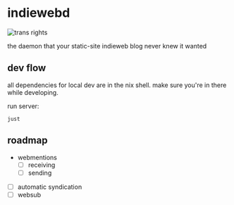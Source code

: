 # indiewebd
![trans rights](https://pride-badges.pony.workers.dev/static/v1?label=trans%20rights&stripeWidth=6&stripeColors=5BCEFA,F5A9B8,FFFFFF,F5A9B8,5BCEFA)

the daemon that your static-site indieweb blog never knew it wanted

## dev flow
all dependencies for local dev are in the nix shell. make sure you're in there while developing.

run server:
``` shell
just
```

## roadmap
- webmentions
  - [ ] receiving
  - [ ] sending
- [ ] automatic syndication
- [ ] websub
